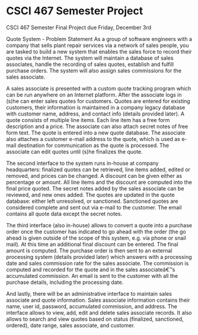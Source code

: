 # CSCI 467 Semester Project
CSCI 467 Semester Final Project due Friday, December 3rd

Quote System - Problem Statement
As a group of software engineers with a company that sells plant repair services via a network of sales people, you are tasked to build a new system that enables the sales force to record their quotes via the Internet. The system will maintain a database of sales associates, handle the recording of sales quotes, establish and fulfill purchase orders. The system will also assign sales commissions for the sales associate.

A sales associate is presented with a custom quote tracking program which can be run anywhere on an Internet platform. After the associate logs in (s)he can enter sales quotes for customers. Quotes are entered for existing customers, their information is maintained in a company legacy database with customer name, address, and contact info (details provided later). A quote consists of multiple line items. Each line item has a free form description and a price. The associate can also attach secret notes of free form text. The quote is entered into a new quote database. The associate also attaches a customer e-mail address to the quote, which is used as e-mail destination for communication as the quote is processed. The associate can edit quotes until (s)he finalizes the quote.

The second interface to the system runs in-house at company headquarters: finalized quotes can be retrieved, line items added, edited or removed, and prices can be changed. A discount can be given either as percentage or amount. All line items and the discount are computed into the final price quoted. The secret notes added by the sales associate can be reviewed, and new ones added. The quotes are updated in the quote database: either left unresolved, or sanctioned. Sanctioned quotes are considered complete and sent out via e-mail to the customer. The email contains all quote data except the secret notes.

The third interface (also in-house) allows to convert a quote into a purchase order once the customer has indicated to go ahead with the order (the go ahead is given outside of the scope of this system, e.g. via phone or snail mail). At this time an additional final discount can be entered. The final amount is computed. The purchase order is then sent to an external processing system (details provided later) which answers with a processing date and sales commission rate for the sales associate. The commission is computed and recorded for the quote and in the sales associateâ€™s accumulated commission. An email is sent to the customer with all the purchase details, including the processing date.

And lastly, there will be an administrative interface to maintain sales associate and quote information. Sales associate information contains their name, user id, password, accumulated commission, and address. The interface allows to view, add, edit and delete sales associate records. It also allows to search and view quotes based on status (finalized, sanctioned, ordered), date range, sales associate, and customer.
